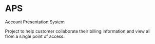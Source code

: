 APS
===

Account Presentation System


Project to help customer collaborate their billing information and view all from a single point of access. 
